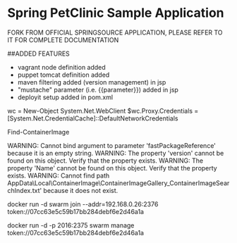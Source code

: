 # Spring PetClinic Sample Application
FORK FROM OFFICIAL SPRINGSOURCE APPLICATION, PLEASE REFER TO IT FOR COMPLETE DOCUMENTATION

##ADDED FEATURES
- vagrant node definition added
- puppet tomcat definition added
- maven filtering added (version management) in jsp
- "mustache" parameter (i.e. {{parameter}}) added in jsp
- deployit setup added in pom.xml

wc = New-Object System.Net.WebClient
$wc.Proxy.Credentials = [System.Net.CredentialCache]::DefaultNetworkCredentials

Find-ContainerImage

WARNING: Cannot bind argument to parameter 'fastPackageReference' because it is an empty string.
WARNING: The property 'version' cannot be found on this object. Verify that the property exists.
WARNING: The property 'Name' cannot be found on this object. Verify that the property exists.
WARNING: Cannot find path AppData\Local\ContainerImage\ContainerImageGallery_ContainerImageSearchIndex.txt' because it does not exist.

docker run -d swarm join --addr=192.168.0.26:2376 token://07cc63e5c59b17bb284debf6e2d46a1a

docker run -d -p 2016:2375 swarm manage token://07cc63e5c59b17bb284debf6e2d46a1a
